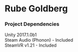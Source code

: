 # Rube Goldberg

### Project Dependencies

Unity 2017.1.0b1  
Steam Audio (Phonon) - Included  
SteamVR v1.21 - Included
